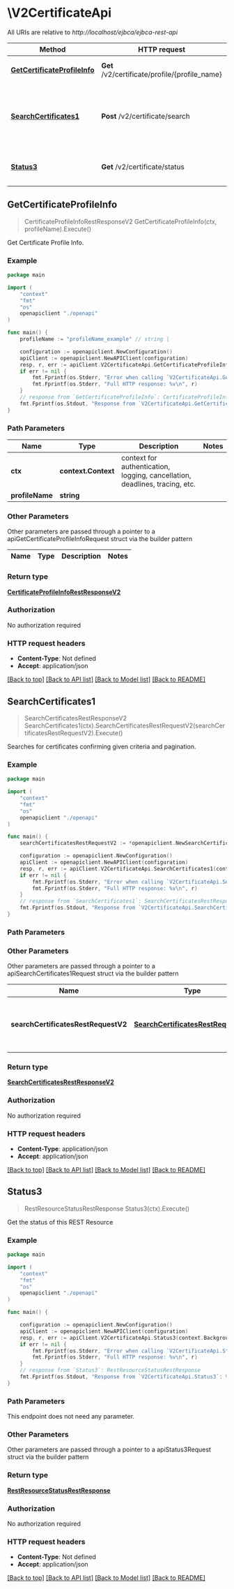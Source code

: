 # \V2CertificateApi

All URIs are relative to *http://localhost/ejbca/ejbca-rest-api*

Method | HTTP request | Description
------------- | ------------- | -------------
[**GetCertificateProfileInfo**](V2CertificateApi.md#GetCertificateProfileInfo) | **Get** /v2/certificate/profile/{profile_name} | Get Certificate Profile Info.
[**SearchCertificates1**](V2CertificateApi.md#SearchCertificates1) | **Post** /v2/certificate/search | Searches for certificates confirming given criteria and pagination.
[**Status3**](V2CertificateApi.md#Status3) | **Get** /v2/certificate/status | Get the status of this REST Resource



## GetCertificateProfileInfo

> CertificateProfileInfoRestResponseV2 GetCertificateProfileInfo(ctx, profileName).Execute()

Get Certificate Profile Info.



### Example

```go
package main

import (
    "context"
    "fmt"
    "os"
    openapiclient "./openapi"
)

func main() {
    profileName := "profileName_example" // string | 

    configuration := openapiclient.NewConfiguration()
    apiClient := openapiclient.NewAPIClient(configuration)
    resp, r, err := apiClient.V2CertificateApi.GetCertificateProfileInfo(context.Background(), profileName).Execute()
    if err != nil {
        fmt.Fprintf(os.Stderr, "Error when calling `V2CertificateApi.GetCertificateProfileInfo``: %v\n", err)
        fmt.Fprintf(os.Stderr, "Full HTTP response: %v\n", r)
    }
    // response from `GetCertificateProfileInfo`: CertificateProfileInfoRestResponseV2
    fmt.Fprintf(os.Stdout, "Response from `V2CertificateApi.GetCertificateProfileInfo`: %v\n", resp)
}
```

### Path Parameters


Name | Type | Description  | Notes
------------- | ------------- | ------------- | -------------
**ctx** | **context.Context** | context for authentication, logging, cancellation, deadlines, tracing, etc.
**profileName** | **string** |  | 

### Other Parameters

Other parameters are passed through a pointer to a apiGetCertificateProfileInfoRequest struct via the builder pattern


Name | Type | Description  | Notes
------------- | ------------- | ------------- | -------------


### Return type

[**CertificateProfileInfoRestResponseV2**](CertificateProfileInfoRestResponseV2.md)

### Authorization

No authorization required

### HTTP request headers

- **Content-Type**: Not defined
- **Accept**: application/json

[[Back to top]](#) [[Back to API list]](../README.md#documentation-for-api-endpoints)
[[Back to Model list]](../README.md#documentation-for-models)
[[Back to README]](../README.md)


## SearchCertificates1

> SearchCertificatesRestResponseV2 SearchCertificates1(ctx).SearchCertificatesRestRequestV2(searchCertificatesRestRequestV2).Execute()

Searches for certificates confirming given criteria and pagination.



### Example

```go
package main

import (
    "context"
    "fmt"
    "os"
    openapiclient "./openapi"
)

func main() {
    searchCertificatesRestRequestV2 := *openapiclient.NewSearchCertificatesRestRequestV2() // SearchCertificatesRestRequestV2 | Collection of search criterias and pagination information. (optional)

    configuration := openapiclient.NewConfiguration()
    apiClient := openapiclient.NewAPIClient(configuration)
    resp, r, err := apiClient.V2CertificateApi.SearchCertificates1(context.Background()).SearchCertificatesRestRequestV2(searchCertificatesRestRequestV2).Execute()
    if err != nil {
        fmt.Fprintf(os.Stderr, "Error when calling `V2CertificateApi.SearchCertificates1``: %v\n", err)
        fmt.Fprintf(os.Stderr, "Full HTTP response: %v\n", r)
    }
    // response from `SearchCertificates1`: SearchCertificatesRestResponseV2
    fmt.Fprintf(os.Stdout, "Response from `V2CertificateApi.SearchCertificates1`: %v\n", resp)
}
```

### Path Parameters



### Other Parameters

Other parameters are passed through a pointer to a apiSearchCertificates1Request struct via the builder pattern


Name | Type | Description  | Notes
------------- | ------------- | ------------- | -------------
 **searchCertificatesRestRequestV2** | [**SearchCertificatesRestRequestV2**](SearchCertificatesRestRequestV2.md) | Collection of search criterias and pagination information. | 

### Return type

[**SearchCertificatesRestResponseV2**](SearchCertificatesRestResponseV2.md)

### Authorization

No authorization required

### HTTP request headers

- **Content-Type**: application/json
- **Accept**: application/json

[[Back to top]](#) [[Back to API list]](../README.md#documentation-for-api-endpoints)
[[Back to Model list]](../README.md#documentation-for-models)
[[Back to README]](../README.md)


## Status3

> RestResourceStatusRestResponse Status3(ctx).Execute()

Get the status of this REST Resource



### Example

```go
package main

import (
    "context"
    "fmt"
    "os"
    openapiclient "./openapi"
)

func main() {

    configuration := openapiclient.NewConfiguration()
    apiClient := openapiclient.NewAPIClient(configuration)
    resp, r, err := apiClient.V2CertificateApi.Status3(context.Background()).Execute()
    if err != nil {
        fmt.Fprintf(os.Stderr, "Error when calling `V2CertificateApi.Status3``: %v\n", err)
        fmt.Fprintf(os.Stderr, "Full HTTP response: %v\n", r)
    }
    // response from `Status3`: RestResourceStatusRestResponse
    fmt.Fprintf(os.Stdout, "Response from `V2CertificateApi.Status3`: %v\n", resp)
}
```

### Path Parameters

This endpoint does not need any parameter.

### Other Parameters

Other parameters are passed through a pointer to a apiStatus3Request struct via the builder pattern


### Return type

[**RestResourceStatusRestResponse**](RestResourceStatusRestResponse.md)

### Authorization

No authorization required

### HTTP request headers

- **Content-Type**: Not defined
- **Accept**: application/json

[[Back to top]](#) [[Back to API list]](../README.md#documentation-for-api-endpoints)
[[Back to Model list]](../README.md#documentation-for-models)
[[Back to README]](../README.md)

